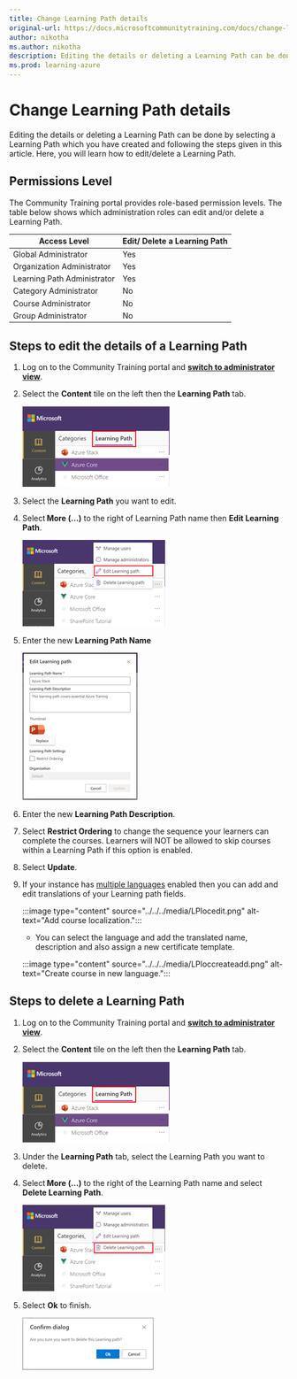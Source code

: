 ```yaml
---
title: Change Learning Path details
original-url: https://docs.microsoftcommunitytraining.com/docs/change-learning-path-details
author: nikotha
ms.author: nikotha
description: Editing the details or deleting a Learning Path can be done by selecting a Learning Path which you have created and following the steps given in this article.
ms.prod: learning-azure
---
```


# Change Learning Path details

Editing the details or deleting a Learning Path can be done by selecting a Learning Path which you have created and following the steps given in this article.
Here, you will learn how to edit/delete a Learning Path.

## Permissions Level

The Community Training portal provides role-based permission levels. The table below shows which administration roles can edit and/or delete a Learning Path.

| Access Level  | Edit/ Delete a Learning Path |
| --- | --- |
| Global Administrator | Yes |
| Organization Administrator | Yes |
| Learning Path Administrator | Yes |
| Category Administrator | No |
| Course Administrator | No |
| Group Administrator | No |

## Steps to edit the details of a Learning Path

1. Log on to the Community Training portal and [**switch to administrator view**](../../../get-started/step-by-step-configuration-guide.md#step-2--switch-to-administrator-view-of-the-portal).

1. Select the **Content** tile on the left then the **Learning Path** tab.

    ![Select Learning Path from Content.](../../../media/image%28388%29.png)

1. Select the **Learning Path** you want to edit.

1. Select **More (…)** to the right of Learning Path name then **Edit Learning Path**.

    ![Select Edit Learning Path.](../../../media/image%28409%29.png)

1. Enter the new **Learning Path Name**

    ![Enter Learning Path Name.](../../../media/image%28410%29.png)

1. Enter the new **Learning Path Description**.

1. Select **Restrict Ordering** to change the sequence your learners can complete the courses. Learners will NOT be allowed to skip courses within a Learning Path if this option is enabled.

1. Select **Update**.

1. If your instance has [multiple languages](../../../settings/customize-languages-for-the-learners-on-the-platform.md#customize-languages-on-the-platform) enabled then you can add and edit translations of your Learning path fields.

    :::image type="content" source="../../../media/LPlocedit.png" alt-text="Add course localization.":::

    * You can select the language and add the translated name, description and also assign a new certificate template.

    :::image type="content" source="../../../media/LPloccreateadd.png" alt-text="Create course in new language.":::

## Steps to delete a Learning Path

1. Log on to the Community Training portal and [**switch to administrator view**](../../../get-started/step-by-step-configuration-guide.md#step-2--switch-to-administrator-view-of-the-portal).

1. Select the **Content** tile on the left then the **Learning Path** tab.

    ![Select Learning Path.](../../../media/image%28388%29.png)

1. Under the **Learning Path** tab, select the Learning Path you want to delete.

1. Select **More (…)** to the right of the Learning Path name and select **Delete Learning Path**.

    ![Delete Learning Path.](../../../media/image%28411%29.png)

1. Select **Ok** to finish.

    ![Confirm deletion of Learning Path.](../../../media/image%28412%29.png)
